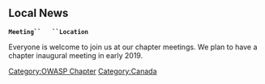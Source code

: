 ## Local News

**`Meeting``   ``Location`**

Everyone is welcome to join us at our chapter meetings. We plan to have
a chapter inaugural meeting in early 2019.

[Category:OWASP Chapter](Category:OWASP_Chapter "wikilink")
[Category:Canada](Category:Canada "wikilink")